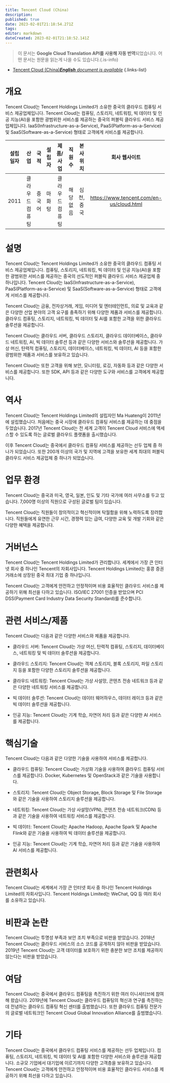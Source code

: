 ```yaml
---
title: Tencent Cloud (China)
description: 
published: true
date: 2023-02-01T21:18:54.271Z
tags: 
editor: markdown
dateCreated: 2023-02-01T21:18:52.141Z
---
```


> 이 문서는 **Google Cloud Translation API를 사용해 자동 번역**되었습니다.
어떤 문서는 원문을 읽는게 나을 수도 있습니다.{.is-info}



- [Tencent Cloud (China)***English** document is available*](/en/Knowledge-base/Dictionary/Company/tencent-cloud-china)
{.links-list}


# 개요

Tencent Cloud는 Tencent Holdings Limited가 소유한 중국의 클라우드 컴퓨팅 서비스 제공업체입니다. Tencent Cloud는 컴퓨팅, 스토리지, 네트워킹, 빅 데이터 및 인공 지능(AI)을 포함한 광범위한 서비스를 제공하는 중국의 퍼블릭 클라우드 서비스 제공업체입니다. IaaS(Infrastructure-as-a-Service), PaaS(Platform-as-a-Service) 및 SaaS(Software-as-a-Service) 형태로 고객에게 서비스를 제공합니다.

| 설립일자 | 산업 | 국적 | 설립자 | 제품/사업 | 직원 수 | 본사 위치 | 회사 웹사이트 |
| :------: | :------: | :------: | :------: | :------: | :------: | :------: | :------: |
| 2011 | 클라우드 컴퓨팅 | 중국어 | 마화텅 | 클라우드 컴퓨팅 | 해당 없음 | 심천, 중국 | https://www.tencent.com/en-us/cloud.html |

# 설명

Tencent Cloud는 Tencent Holdings Limited가 소유한 중국의 클라우드 컴퓨팅 서비스 제공업체입니다. 컴퓨팅, 스토리지, 네트워킹, 빅 데이터 및 인공 지능(AI)을 포함한 광범위한 서비스를 제공하는 중국의 선도적인 퍼블릭 클라우드 서비스 제공업체 중 하나입니다. Tencent Cloud는 IaaS(Infrastructure-as-a-Service), PaaS(Platform-as-a-Service) 및 SaaS(Software-as-a-Service) 형태로 고객에게 서비스를 제공합니다.

Tencent Cloud는 금융, 전자상거래, 게임, 미디어 및 엔터테인먼트, 의료 및 교육과 같은 다양한 산업 분야의 고객 요구를 충족하기 위해 다양한 제품과 서비스를 제공합니다. 클라우드 컴퓨팅, 스토리지, 네트워킹, 빅 데이터 및 AI를 포함한 고객을 위한 클라우드 솔루션을 제공합니다.

Tencent Cloud는 클라우드 서버, 클라우드 스토리지, 클라우드 데이터베이스, 클라우드 네트워킹, AI, 빅 데이터 솔루션 등과 같은 다양한 서비스와 솔루션을 제공합니다. 가상 머신, 탄력적 컴퓨팅, 스토리지, 데이터베이스, 네트워킹, 빅 데이터, AI 등을 포함한 광범위한 제품과 서비스를 보유하고 있습니다.

Tencent Cloud는 또한 고객을 위해 보안, 모니터링, 로깅, 자동화 등과 같은 다양한 서비스를 제공합니다. 또한 SDK, API 등과 같은 다양한 도구와 서비스를 고객에게 제공합니다.

# 역사

Tencent Cloud는 Tencent Holdings Limited의 설립자인 Ma Huateng이 2011년에 설립했습니다. 처음에는 중국 시장에 클라우드 컴퓨팅 서비스를 제공하는 데 중점을 두었습니다. 2017년 Tencent Cloud는 전 세계 고객이 Tencent Cloud 서비스에 액세스할 수 있도록 하는 글로벌 클라우드 플랫폼을 출시했습니다.

이후 Tencent Cloud는 중국에서 클라우드 컴퓨팅 서비스를 제공하는 선두 업체 중 하나가 되었습니다. 또한 200개 이상의 국가 및 지역에 고객을 보유한 세계 최대의 퍼블릭 클라우드 서비스 제공업체 중 하나가 되었습니다.

# 업무 환경

Tencent Cloud는 중국과 미국, 영국, 일본, 인도 및 기타 국가에 여러 사무소를 두고 있습니다. 7,000명 이상의 직원으로 구성된 글로벌 팀이 있습니다.

Tencent Cloud는 직원들이 창의적이고 혁신적이며 탁월함을 위해 노력하도록 장려합니다. 직원들에게 유연한 근무 시간, 경쟁력 있는 급여, 다양한 교육 및 개발 기회와 같은 다양한 혜택을 제공합니다.

# 거버넌스

Tencent Cloud는 Tencent Holdings Limited가 관리합니다. 세계에서 가장 큰 인터넷 회사 중 하나인 Tencent의 자회사입니다. Tencent Holdings Limited는 홍콩 증권 거래소에 상장된 중국 최대 기업 중 하나입니다.

Tencent Cloud는 고객에게 안전하고 안정적이며 비용 효율적인 클라우드 서비스를 제공하기 위해 최선을 다하고 있습니다. ISO/IEC 27001 인증을 받았으며 PCI DSS(Payment Card Industry Data Security Standard)를 준수합니다.

# 관련 서비스/제품

Tencent Cloud는 다음과 같은 다양한 서비스와 제품을 제공합니다.

- 클라우드 서버: Tencent Cloud는 가상 머신, 탄력적 컴퓨팅, 스토리지, 데이터베이스, 네트워킹 및 빅 데이터 솔루션을 제공합니다.

- 클라우드 스토리지: Tencent Cloud는 객체 스토리지, 블록 스토리지, 파일 스토리지 등을 포함한 다양한 스토리지 솔루션을 제공합니다.

- 클라우드 네트워킹: Tencent Cloud는 가상 사설망, 콘텐츠 전송 네트워크 등과 같은 다양한 네트워킹 서비스를 제공합니다.

- 빅 데이터 솔루션: Tencent Cloud는 데이터 웨어하우스, 데이터 레이크 등과 같은 빅 데이터 솔루션을 제공합니다.

- 인공 지능: Tencent Cloud는 기계 학습, 자연어 처리 등과 같은 다양한 AI 서비스를 제공합니다.

# 핵심기술

Tencent Cloud는 다음과 같은 다양한 기술을 사용하여 서비스를 제공합니다.

- 클라우드 컴퓨팅: Tencent Cloud는 가상화 기술을 사용하여 클라우드 컴퓨팅 서비스를 제공합니다. Docker, Kubernetes 및 OpenStack과 같은 기술을 사용합니다.

- 스토리지: Tencent Cloud는 Object Storage, Block Storage 및 File Storage와 같은 기술을 사용하여 스토리지 솔루션을 제공합니다.

- 네트워킹: Tencent Cloud는 가상 사설망(VPN), 콘텐츠 전송 네트워크(CDN) 등과 같은 기술을 사용하여 네트워킹 서비스를 제공합니다.

- 빅 데이터: Tencent Cloud는 Apache Hadoop, Apache Spark 및 Apache Flink와 같은 기술을 사용하여 빅 데이터 솔루션을 제공합니다.

- 인공 지능: Tencent Cloud는 기계 학습, 자연어 처리 등과 같은 기술을 사용하여 AI 서비스를 제공합니다.

# 관련회사

Tencent Cloud는 세계에서 가장 큰 인터넷 회사 중 하나인 Tencent Holdings Limited의 자회사입니다. Tencent Holdings Limited는 WeChat, QQ 등 여러 회사를 소유하고 있습니다.

# 비판과 논란

Tencent Cloud는 투명성 부족과 보안 조치 부족으로 비판을 받았습니다. 2018년 Tencent Cloud는 클라우드 서비스의 소스 코드를 공개하지 않아 비판을 받았습니다. 2019년 Tencent Cloud는 고객 데이터를 보호하기 위한 충분한 보안 조치를 제공하지 않는다는 비판을 받았습니다.

# 여담

Tencent Cloud는 중국에서 클라우드 컴퓨팅을 촉진하기 위한 여러 이니셔티브에 참여해 왔습니다. 2019년에 Tencent Cloud는 클라우드 컴퓨팅의 혁신과 연구를 촉진하는 데 전념하는 클라우드 컴퓨팅 혁신 센터를 출범했습니다. 또한 클라우드 컴퓨팅 전문가의 글로벌 네트워크인 Tencent Cloud Global Innovation Alliance를 출범했습니다.

# 기타

Tencent Cloud는 중국에서 클라우드 컴퓨팅 서비스를 제공하는 선두 업체입니다. 컴퓨팅, 스토리지, 네트워킹, 빅 데이터 및 AI를 포함한 다양한 서비스와 솔루션을 제공합니다. 소규모 기업에서 대기업에 이르기까지 다양한 고객층을 보유하고 있습니다. Tencent Cloud는 고객에게 안전하고 안정적이며 비용 효율적인 클라우드 서비스를 제공하기 위해 최선을 다하고 있습니다.
